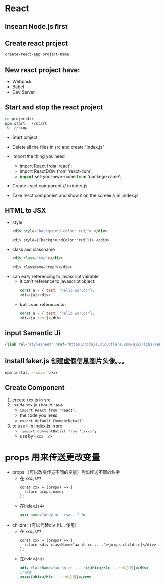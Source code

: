 # React 

## inseart Node.js first

## Create react project
```sh
create-react-app project-name
```

## New react project have:
- Webpack
- Babel
- Dev Server
  
## Start and stop the react project
```sh
cd projectdir
npm start   //start
^C  //stop
```


- Start project
- Delete all the files in src and create "index.js"
- Import the thing you need 
  - import React from 'react';
  - import ReactDOM from 'react-dom';
  - **<span style="color: green">import</span>** set-your-own-name **<span style="color: green">from</span>** 'packege name';

- Create react component // in index.js
- Take react component and show it on the screen  // in jindex.js

## HTML to JSX <in jsx file>
- style:
  ```HTML
  <div style="background-color: red;"> </div>
  ```
  ```JSX
  <div style={{backgroundColor:'red'}}> </div>
  ```
- class and classname:
  ```HTML
  <div class="top"></div>
  ```
  ```JSX
  <div className="top"></div>
  ```
- can easy referencing to javascript vairable
  - it can't reference to javascript object:
    ```Javascript
    const a = { test: "hello world!"};
    <div>{a}</div>
    ```
  - but it can reference to:
    ```Javascript
    const a = { test: "hello world!"};
    <div>{a.test}</div>
    ```

##  input Semantic Ui <in components file>
```Html
<link rel="stylesheet" href="https://cdnjs.cloudflare.com/ajax/libs/semantic-ui/2.4.1/semantic.min.css" />
```

## install faker.js 创建虚假信息图片头像。。。
```sh 
npm install --save faker
```

## Create Component <in components file>
1. create xxx.js in src
2. inside xxx.js should have 
   - ```import React from 'react';```
   - the code you need 
   - ```export default CommentDetail;```
3. to use it in index.js in src
   - ``` import CommentDetail from './xxx';```
   - use by ```<xxx  />```


# props 用来传送更改变量
- props （可以改变传送不同的变量）例如传送不同的名字
  - 在 xxx.js中 
    ```JSX
    const xxx = (props) => {
      return props.name;
    };
    ```
  - 在index.js中
    ```jsx
    <xxx name="Andy or Lisa..." /> 
    ```
- children (可以代替div, h1... 使用）
  - 在 xxx.js中 
    ```JSX
    const xxx = (props) => {
      return <div className="aa bb cc ....">{props.children}</div>
    };
    ```
  - 在index.js中
    ```jsx
    <div className="aa bb cc ....">{<h1></h1>....一堆东西}</div>
    //变成
    <xxx>{<h1></h1>....一堆东西}</xxx>
    ```
  
